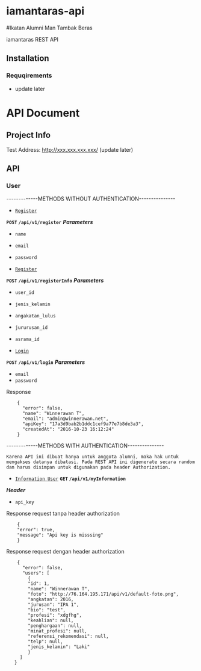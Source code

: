 # iamantaras-api
#Ikatan Alumni Man Tambak Beras

iamantaras REST API
## Installation

### Requqirements
* update later

# API Document
## Project Info
Test Address: http://xxx.xxx.xxx.xxx/ (update later)
## API
### User

-------------METHODS WITHOUT AUTHENTICATION---------------

* [`Register`](https://github.com/winnerawan/iamantaras/users.md#register)

**`POST` `/api/v1/register`**
**_Parameters_**
* `name`
* `email`
* `password`


* [`Register`](https://github.com/winnerawan/iamantaras/users.md#registerInfo)

**`POST` `/api/v1/registerInfo`**
**_Parameters_**
* `user_id`
* `jenis_kelamin`
* `angakatan_lulus`
* `jururusan_id`
* `asrama_id`

* [`Login`](https://github.com/winnerawan/iamantaras/users.md#login)

**`POST` `/api/v1/login`**
**_Parameters_**
* `email`
* `password`

Response
```
    {  
      "error": false,  
      "name": "Winnerawan T",  
      "email": "admin@winnerawan.net",  
      "apiKey": "17a3d9bab2b1ddc1cef9a77e7b8de3a3",  
      "createdAt": "2016-10-23 16:12:24"
    }
```
-------------METHODS WITH AUTHENTICATION---------------

`Karena API ini dibuat hanya untuk anggota alumni, maka hak untuk mengakses datanya dibatasi. Pada REST API ini digenerate secara random dan harus disimpan untuk digunakan pada header Authorization. `

* [`Information User`](https://github.com/winnerawan/iamantaras/users.md#information)
**`GET` `/api/v1/myInformation`**

**_Header_**

* `api_key`

Response request tanpa header authorization

```
    {  
    "error": true,  
    "message": "Api key is misssing"
    }
```

Response request dengan header authorization
```
    {  
      "error": false,  
      "users": [    
        {      
        "id": 1,      
        "name": "Winnerawan T",      
        "foto": "http://76.164.195.171/api/v1/default-foto.png",     
        "angkatan": 2016,      
        "jurusan": "IPA 1",      
        "bio": "test",      
        "profesi": "xdgfhg",      
        "keahlian": null,      
        "penghargaan": null,      
        "minat_profesi": null,      
        "referensi_rekomendasi": null,      
        "telp": null,      
        "jenis_kelamin": "Laki"     
        }  
     ]
   }
```
